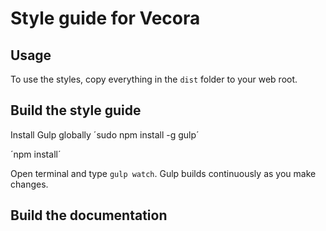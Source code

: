 # Style guide for Vecora

## Usage

To use the styles, copy everything in the `dist` folder to your web root.

## Build the style guide

Install Gulp globally
´sudo npm install -g gulp´

´npm install´

Open terminal and type `gulp watch`. Gulp builds continuously as you make changes.

## Build the documentation
